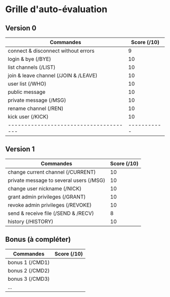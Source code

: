 # Grille d'auto-évaluation

## Version 0

| Commandes                              | Score (/10) |
| -------------------------------------- | ----------- |
| connect & disconnect without errors    |      9      |
| login & bye (/BYE)                     |     10      |
| list channels (/LIST)                  |     10      |
| join & leave channel (/JOIN & /LEAVE)  |     10      |
| user list (/WHO)                       |     10      |
| public message                         |     10      |
| private message (/MSG)                 |     10      |
| rename channel (/REN)                  |     10      |
| kick user (/KICK)                      |     10      |
| -------------------------------------- | ----------- |

## Version 1

| Commandes                               | Score (/10) |
| --------------------------------------- | ----------- |
| change current channel (/CURRENT)       |     10      |
| private message to several users (/MSG) |     10      |
| change user nickname (/NICK)            |     10      |
| grant admin privileges (/GRANT)         |     10      |
| revoke admin privileges  (/REVOKE)      |     10      |
| send & receive file (/SEND & /RECV)     |      8      |
| history (/HISTORY)                      |     10      |

## Bonus (à compléter)

| Commandes       | Score (/10) |
| --------------- | ----------- |
| bonus 1 (/CMD1) |             |
| bonus 2 (/CMD2) |             |
| bonus 3 (/CMD3) |             |
| ...             |             |
